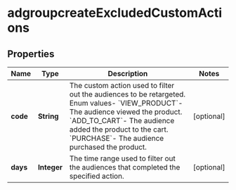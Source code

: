 # adgroupcreateExcludedCustomActions

## Properties
Name | Type | Description | Notes
------------ | ------------- | ------------- | -------------
**code** | **String** | The custom action used to filter out the audiences to be retargeted.  Enum values- &#x60;VIEW_PRODUCT&#x60;- The audience viewed the product. &#x60;ADD_TO_CART&#x60;- The audience added the product to the cart. &#x60;PURCHASE&#x60;- The audience purchased the product. |  [optional]
**days** | **Integer** | The time range used to filter out the audiences that completed the specified action. |  [optional]
